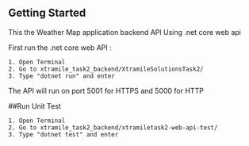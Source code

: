 ## Getting Started
This the Weather Map application backend API
Using .net core web api

First run the .net core web API :
```
1. Open Terminal 
2. Go to xtramile_task2_backend/XtramileSolutionsTask2/
3. Type "dotnet run" and enter
```

The API will run on port 5001 for HTTPS and 5000 for HTTP


##Run Unit Test
```
1. Open Terminal
2. Go to xtramile_task2_backend/xtramiletask2-web-api-test/ 
3. Type "dotnet test" and enter
```
